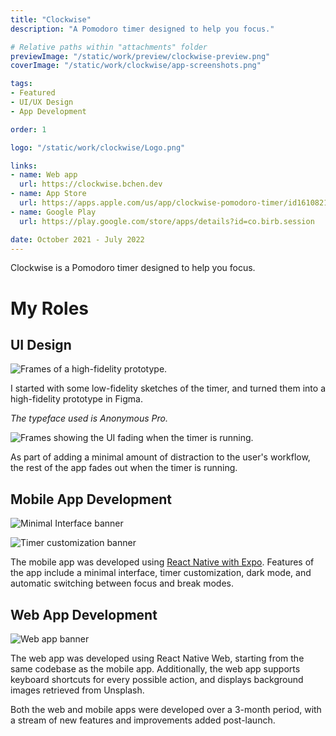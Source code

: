 ```yaml
---
title: "Clockwise"
description: "A Pomodoro timer designed to help you focus."

# Relative paths within "attachments" folder
previewImage: "/static/work/preview/clockwise-preview.png"
coverImage: "/static/work/clockwise/app-screenshots.png"

tags:
- Featured
- UI/UX Design
- App Development

order: 1

logo: "/static/work/clockwise/Logo.png"

links:
- name: Web app
  url: https://clockwise.bchen.dev
- name: App Store
  url: https://apps.apple.com/us/app/clockwise-pomodoro-timer/id1610821428
- name: Google Play
  url: https://play.google.com/store/apps/details?id=co.birb.session

date: October 2021 - July 2022
---
```


Clockwise is a Pomodoro timer designed to help you focus.

# My Roles

## UI Design

![Frames of a high-fidelity prototype.](/static/work/clockwise/ui-design.png)

I started with some low-fidelity sketches of the timer, and turned them into a high-fidelity prototype in Figma.

*The typeface used is Anonymous Pro.*

![Frames showing the UI fading when the timer is running.](/static/work/clockwise/fade.png)

As part of adding a minimal amount of distraction to the user's workflow, the rest of the app fades out when the timer is running.

## Mobile App Development

![Minimal Interface banner](/static/work/clockwise/minimal-interface.png)

![Timer customization banner](/static/work/clockwise/timer-customization.png)

The mobile app was developed using [React Native with Expo](https://expo.dev). Features of the app include a minimal interface, timer customization, dark mode, and automatic switching between focus and break modes.

## Web App Development

![Web app banner](/static/work/clockwise/web-app.png)

The web app was developed using React Native Web, starting from the same codebase as the mobile app. Additionally, the web app supports keyboard shortcuts for every possible action, and displays background images retrieved from Unsplash.

Both the web and mobile apps were developed over a 3-month period, with a stream of new features and improvements added post-launch.